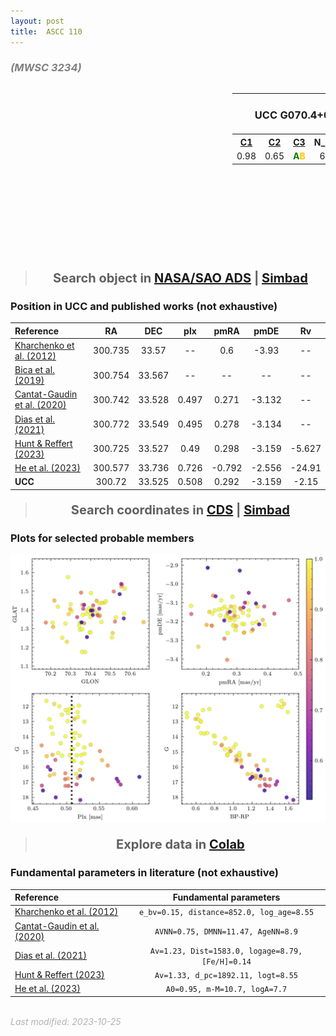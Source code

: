 ```yaml
---
layout: post
title:  ASCC 110
---
```

<h3><span style="color: #808080;"><i>(MWSC 3234)</i></span></h3>
<div style="display: flex; justify-content: space-between;">
 <div style="text-align: center;">
 <!-- Left block -->
 <div id="aladin-lite-div" style="width:355px;height:250px;"></div>
 <script type="text/javascript" src="https://aladin.cds.unistra.fr/AladinLite/api/v3/latest/aladin.js" charset="utf-8"></script>
 <script type="text/javascript">
   let aladin;
   A.init.then(() => {
      aladin = A.aladin('#aladin-lite-div', {survey: "P/DSS2/color", fov:0.197, target: "300.72 33.525"});
   });
 </script>
</div>
<!-- Left block -->

<table style="text-align: center; width:355px;height:250px;">
  <!-- Row 1 (title) -->
  <tr>
    <td colspan="5"><h3>UCC G070.4+01.3</h3></td>
  </tr>
  <!-- Row 2 -->
  <tr>
    <th><a href="https://ucc.ar/faq#what-are-the-c1-c2-and-c3-parameters" title="Photometric class">C1</a></th>
    <th><a href="https://ucc.ar/faq#what-are-the-c1-c2-and-c3-parameters" title="Density class">C2</a></th>
    <th><a href="https://ucc.ar/faq#what-are-the-c1-c2-and-c3-parameters" title="Combined class">C3</a></th>
    <th><div title="Stars with membership probability >50%">N_50</div></th>
    <th><div title="Radius that contains half the members [arcmin]">r_50</div></th>
  </tr>
  <!-- Row 3 -->
  <tr>
    <td>0.98</td>
    <td>0.65</td>
    <td><span style="color: green; font-weight: bold;">A</span><span style="color: #FFC300; font-weight: bold;">B</span></td>
    <td>67</td>
    <td>5.9</td>
  </tr>
</table>
</div>

> <p style="text-align:center; font-weight: bold; font-size:20px">Search object in <a href="https://ui.adsabs.harvard.edu/search/q=%20collection%3Aastronomy%20body%3A%22ASCC%20110%22&sort=date%20desc%2C%20bibcode%20desc&p_=0" target="_blank">NASA/SAO ADS</a> | <a href="https://simbad.cds.unistra.fr/simbad/sim-id-refs?Ident=ascc110" target="_blank">Simbad</a></p>


### Position in UCC and published works (not exhaustive)

| Reference    | RA    | DEC   | plx  | pmRA  | pmDE   |  Rv  |
| :---         | :---: | :---: | :---: | :---: | :---: | :---: |
|[Kharchenko et al. (2012)](https://ui.adsabs.harvard.edu/abs/2012A%26A...543A.156K) | 300.735 | 33.57 | -- | 0.6 | -3.93 | -- |
|[Bica et al. (2019)](https://ui.adsabs.harvard.edu/abs/2019AJ....157...12B/abstract) | 300.754 | 33.567 | -- | -- | -- | -- |
|[Cantat-Gaudin et al. (2020)](https://ui.adsabs.harvard.edu/abs/2020A%26A...640A...1C) | 300.742 | 33.528 | 0.497 | 0.271 | -3.132 | -- |
|[Dias et al. (2021)](https://ui.adsabs.harvard.edu/abs/2021MNRAS.504..356D) | 300.772 | 33.549 | 0.495 | 0.278 | -3.134 | -- |
|[Hunt & Reffert (2023)](https://ui.adsabs.harvard.edu/abs/2023arXiv230313424H/abstract) | 300.725 | 33.527 | 0.49 | 0.298 | -3.159 | -5.627 |
|[He et al. (2023)](https://ui.adsabs.harvard.edu/abs/2023ApJS..267...34H/abstract) | 300.577 | 33.736 | 0.726 | -0.792 | -2.556 | -24.91 |
| **UCC** |300.72 | 33.525 | 0.508 | 0.292 | -3.159 | -2.15 |

> <p style="text-align:center; font-weight: bold; font-size:20px">Search coordinates in <a href="https://cdsportal.u-strasbg.fr/?target=300.72,33.525" target="_blank">CDS</a> | <a href="https://simbad.cds.unistra.fr/mobile/object_list.html?coord=300.72%2033.525&output=json&radius=5&userEntry=ascc110" target="_blank">Simbad</a></p>

### Plots for selected probable members

![CLUSTER](https://raw.githubusercontent.com/ucc23/Q1P/main/plots/ascc110.webp)


> <p style="text-align:center; font-weight: bold; font-size:20px">Explore data in <a href="https://colab.research.google.com/github/UCC23/Q1P/blob/master/notebooks/ascc110.ipynb" target="_blank">Colab</a></p>


### Fundamental parameters in literature (not exhaustive)

| Reference |  Fundamental parameters |
| :---         |     :---:      |
| [Kharchenko et al. (2012)](https://ui.adsabs.harvard.edu/abs/2012A%26A...543A.156K) | `e_bv=0.15, distance=852.0, log_age=8.55` |
| [Cantat-Gaudin et al. (2020)](https://ui.adsabs.harvard.edu/abs/2020A%26A...640A...1C) | `AVNN=0.75, DMNN=11.47, AgeNN=8.9` |
| [Dias et al. (2021)](https://ui.adsabs.harvard.edu/abs/2021MNRAS.504..356D) | `Av=1.23, Dist=1583.0, logage=8.79, [Fe/H]=0.14` |
| [Hunt & Reffert (2023)](https://ui.adsabs.harvard.edu/abs/2023arXiv230313424H/abstract) | `Av=1.33, d_pc=1892.11, logt=8.55` |
| [He et al. (2023)](https://ui.adsabs.harvard.edu/abs/2023ApJS..267...34H/abstract) | `A0=0.95, m-M=10.7, logA=7.7` |

<br>
<font color="b3b1b1"><i>Last modified: 2023-10-25</i></font>
